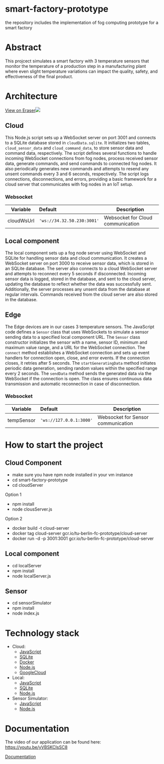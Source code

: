 # smart-factory-prototype
the repository includes the implementation of fog computing prototype for a smart factory

# Abstract
This projcect simulates a smart factory with 3 temperature sensors that monitor the temperature of a production step in a manufacturing plant where even slight temperature variations can impact the quality, safety, and effectiveness of the final product. 

# Architecture

[View on Eraser![](https://app.eraser.io/workspace/SELy3kMiGuqut32J3RUf/preview?elements=EI2VJJBRPmMCIyaJn796lg&type=embed)](https://app.eraser.io/workspace/SELy3kMiGuqut32J3RUf?origin=share)

## Cloud

This Node.js script sets up a WebSocket server on port 3001 and connects to a SQLite database stored in `cloudData.sqlite`. It initializes two tables, `cloud_sensor_data` and `cloud_command_data`, to store sensor data and command data, respectively. The script defines several functions to handle incoming WebSocket connections from fog nodes, process received sensor data, generate commands, and send commands to connected fog nodes. It also periodically generates new commands and attempts to resend any unsent commands every 3 and 6 seconds, respectively. The script logs connections, disconnections, and errors, providing a basic framework for a cloud server that communicates with fog nodes in an IoT setup.

### Websocket

| Variable                                | Default                    | Description                                             |
| --------------------------------------- | :------------------------- | ------------------------------------------------------- |
| cloudWsUrl                              | `'ws://34.32.50.230:3001'` | Websocket for Cloud communication                       |


## Local component 

The local component sets up a fog node server using WebSocket and SQLite for handling sensor data and cloud communication. It creates a WebSocket server on port 3000 to receive sensor data, which is stored in an SQLite database. The server also connects to a cloud WebSocket server and attempts to reconnect every 5 seconds if disconnected. Incoming sensor data is logged, stored in the database, and sent to the cloud server, updating the database to reflect whether the data was successfully sent. Additionally, the server processes any unsent data from the database at regular intervals. Commands received from the cloud server are also stored in the database.

## Edge

The Edge devices are in our cases 3 temperature sensors. The JavaScript code defines a `Sensor` class that uses WebSockets to simulate a sensor sending data to a specified local component URL. The `Sensor` class constructor initializes the sensor with a name, sensor ID, minimum and maximum value range, and a URL for the WebSocket connection. The `connect` method establishes a WebSocket connection and sets up event handlers for connection open, close, and error events. If the connection closes, it retries after 5 seconds. The `startGeneratingData` method initiates periodic data generation, sending random values within the specified range every 2 seconds. The `sendData` method sends the generated data via the WebSocket if the connection is open. The class ensures continuous data transmission and automatic reconnection in case of disconnection.

### Websocket

| Variable                                | Default                    | Description                                             |
| --------------------------------------- | :------------------------- | ------------------------------------------------------- |
| tempSensor                              | `'ws://127.0.0.1:3000'`    | Websocket for Sensor communication                      |


# How to start the project 

## Cloud Component  

- make sure you have npm node installed in your vm instance
- cd smart-factory-prototype
- cd cloudServer

Option 1
  - npm install
  - node clousServer.js 

Option 2 

  - docker build -t cloud-server
  - docker tag cloud-server gcr.io/tu-berlin-fc-prototype/cloud-server
  - docker run -d -p 3001:3001 gcr.io/tu-berlin-fc-prototype/cloud-server

## Local component 

- cd localServer
- npm install
- node localServer.js

## Sensor 

- cd sensorSimulator
- npm install
- node index.js


# Technology stack

- Cloud:
  - [JavaScript](https://js.org/index.html)
  - [SQLite](https://www.sqlite.org/)
  - [Docker](https://www.docker.com/)
  - [Node.js](https://nodejs.org/en)
  - [GoogleCloud](https://cloud.google.com/gcp/)
- Local:
  - [JavaScript](https://js.org/index.html)
  - [SQLite](https://www.sqlite.org/)
  - [Node.js](https://nodejs.org/en)
- Sensor Simulator:
  - [JavaScript](https://js.org/index.html)
  - [Node.js](https://nodejs.org/en)


# Documentation

The video of our application can be found here: 
https://youtu.be/yVBSKCIsSC8

[Documentation](Documentation.pdf)
